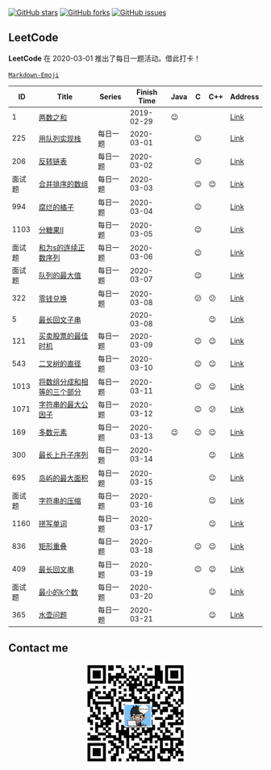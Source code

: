 
[![GitHub stars](https://img.shields.io/github/stars/RunCoderHang/LeetCode-Notes?style=flat-square)](https://github.com/RunCoderHang/LeetCode-Notes/stargazers)
[![GitHub forks](https://img.shields.io/github/forks/RunCoderHang/LeetCode-Notes?color=green&label=forks&style=flat-square)](https://github.com/RunCoderHang/LeetCode-Notes/network/members)
[![GitHub issues](https://img.shields.io/github/issues/RunCoderHang/LeetCode-Notes?color=yellow&style=flat-square)](https://github.com/RunCoderHang/LeetCode-Notes/issues)

## LeetCode

**LeetCode** 在 2020-03-01 推出了每日一题活动。借此打卡！

[`Markdown-Emoji`](https://github.com/RunCoderHang/LeetCode-Notes/blob/master/image/markdown-emoji.md)

|   ID   |                                                                    Title                                                                    |  Series  | Finish Time |  Java  |     C      |    C++     |                                          Address                                          |
|--------|---------------------------------------------------------------------------------------------------------------------------------------------|----------|-------------|--------|------------|------------|-------------------------------------------------------------------------------------------|
| 1      | [两数之和](https://github.com/RunCoderHang/LeetCode-Notes/blob/master/two-sum.md)                                                           |          | 2019-02-29  | :wink: |            |            | [Link](https://leetcode-cn.com/problems/two-sum)                                          |
| 225    | [用队列实现栈](https://github.com/RunCoderHang/LeetCode-Notes/blob/master/implement-stack-using-queues.md)                                  | 每日一题 | 2020-03-01  |        | :wink:     |            | [Link](https://leetcode-cn.com/problems/implement-stack-using-queues)                     |
| 206    | [反转链表](https://github.com/RunCoderHang/LeetCode-Notes/blob/master/reverse-linked-list.md)                                               | 每日一题 | 2020-03-02  |        | :wink:     |            | [Link](https://leetcode-cn.com/problems/reverse-linked-list)                              |
| 面试题 | [合并排序的数组](https://github.com/RunCoderHang/LeetCode-Notes/blob/master/sorted-merge-lcci.md)                                           | 每日一题 | 2020-03-03  |        | :wink:     | :wink:     | [Link](https://leetcode-cn.com/problems/sorted-merge-lcci)                                |
| 994    | [腐烂的橘子](https://github.com/RunCoderHang/LeetCode-Notes/blob/master/rotting-oranges.md)                                                 | 每日一题 | 2020-03-04  |        | :wink:     |            | [Link](https://leetcode-cn.com/problems/rotting-oranges)                                  |
| 1103   | [分糖果Ⅱ](https://github.com/RunCoderHang/LeetCode-Notes/blob/master/distribute-candies-to-people.md)                                       | 每日一题 | 2020-03-05  |        | :wink:     |            | [Link](https://leetcode-cn.com/problems/distribute-candies-to-people)                     |
| 面试题 | [和为s的连续正数序列](https://github.com/RunCoderHang/LeetCode-Notes/blob/master/he-wei-sde-lian-xu-zheng-shu-xu-lie-lcof.md)               | 每日一题 | 2020-03-06  |        | :wink:     |            | [Link](https://leetcode-cn.com/problems/he-wei-sde-lian-xu-zheng-shu-xu-lie-lcof/)        |
| 面试题 | [队列的最大值](https://github.com/RunCoderHang/LeetCode-Notes/blob/master/dui-lie-de-zui-da-zhi-lcof.md)                                    | 每日一题 | 2020-03-07  |        | :wink:     |            | [Link](https://leetcode-cn.com/problems/dui-lie-de-zui-da-zhi-lcof/)                      |
| 322    | [零钱兑换](https://github.com/RunCoderHang/LeetCode-Notes/blob/master/coin-change.md)                                                       | 每日一题 | 2020-03-08  |        | :confused: | :confused: | [Link](https://leetcode-cn.com/problems/coin-change/)                                     |
| 5      | [最长回文子串](https://github.com/RunCoderHang/LeetCode-Notes/blob/master/longest-palindromic-substring.md)                                 |          | 2020-03-08  |        |            | :wink:     | [Link](https://leetcode-cn.com/problems/longest-palindromic-substring/)                   |
| 121    | [买卖股票的最佳时机](https://github.com/RunCoderHang/LeetCode-Notes/blob/master/best-time-to-buy-and-sell-stock.md)                         | 每日一题 | 2020-03-09  |        | :wink:     | :wink:     | [Link](https://leetcode-cn.com/problems/best-time-to-buy-and-sell-stock/)                 |
| 543    | [二叉树的直径](https://github.com/RunCoderHang/LeetCode-Notes/blob/master/diameter-of-binary-tree.md)                                       | 每日一题 | 2020-03-10  |        | :wink:     | :wink:     | [Link](https://leetcode-cn.com/problems/diameter-of-binary-tree/)                         |
| 1013   | [将数组分成和相等的三个部分](https://github.com/RunCoderHang/LeetCode-Notes/blob/master/partition-array-into-three-parts-with-equal-sum.md) | 每日一题 | 2020-03-11  |        | :wink:     | :wink:     | [Link](https://leetcode-cn.com/problems/partition-array-into-three-parts-with-equal-sum/) |
| 1071   | [字符串的最大公因子](https://github.com/RunCoderHang/LeetCode-Notes/blob/master/greatest-common-divisor-of-strings.md)                      | 每日一题 | 2020-03-12  |        | :wink:     | :confused: | [Link](https://leetcode-cn.com/problems/greatest-common-divisor-of-strings/)              |
| 169    | [多数元素](https://github.com/RunCoderHang/LeetCode-Notes/blob/master/majority-element.md)                                                  | 每日一题 | 2020-03-13  | :wink: | :wink:     | :wink:     | [Link](https://leetcode-cn.com/problems/majority-element/)                                |
| 300    | [最长上升子序列](https://github.com/RunCoderHang/LeetCode-Notes/blob/master/longest-increasing-subsequence.md)                              | 每日一题 | 2020-03-14  |        |            | :wink:     | [Link](https://leetcode-cn.com/problems/longest-increasing-subsequence/)                  |
| 695    | [岛屿的最大面积](https://github.com/RunCoderHang/LeetCode-Notes/blob/master/max-area-of-island.md)                                          | 每日一题 | 2020-03-15  |        |            | :wink:     | [Link](https://leetcode-cn.com/problems/max-area-of-island/)                              |
| 面试题 | [字符串的压缩](https://github.com/RunCoderHang/LeetCode-Notes/blob/master/compress-string-lcci.md)                                          | 每日一题 | 2020-03-16  |        |            | :wink:     | [Link](https://leetcode-cn.com/problems/compress-string-lcci/)                            |
| 1160   | [拼写单词](https://github.com/RunCoderHang/LeetCode-Notes/blob/master/find-words-that-can-be-formed-by-characters.md)                       | 每日一题 | 2020-03-17  |        |            | :wink:     | [Link](https://leetcode-cn.com/problems/find-words-that-can-be-formed-by-characters)      |
| 836    | [矩形重叠](https://github.com/RunCoderHang/LeetCode-Notes/blob/master/rectangle-overlap.md)                                                 | 每日一题 | 2020-03-18  |        | :wink:     | :wink:     | [Link](https://leetcode-cn.com/problems/rectangle-overlap/)                               |
| 409    | [最长回文串](https://github.com/RunCoderHang/LeetCode-Notes/blob/master/longest-palindrome.md)                                              | 每日一题 | 2020-03-19  |        | :wink:     | :wink:     | [Link](https://leetcode-cn.com/problems/longest-palindrome/)                              |
| 面试题 | [最小的k个数](https://github.com/RunCoderHang/LeetCode-Notes/blob/master/zui-xiao-de-kge-shu-lcof.md)                                       | 每日一题 | 2020-03-20  |        |            | :wink:     | [Link](https://leetcode-cn.com/problems/zui-xiao-de-kge-shu-lcof/)                        |
| 365    | [水壶问题](https://github.com/RunCoderHang/LeetCode-Notes/blob/master/water-and-jug-problem.md)                                             | 每日一题 | 2020-03-21  |        |            | :wink:     | [Link](https://leetcode-cn.com/problems/water-and-jug-problem/)                           |


## Contact me

<div align="center">
    <img width="200px" src="https://github.com/RunCoderHang/LeetCode-Notes/blob/master/image/wxgzh-hang.png"></img>
</div>
